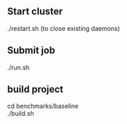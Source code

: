 ## Start cluster
./restart.sh (to close existing daemons) 

## Submit job
./run.sh 

## build project
cd benchmarks/baseline \
./build.sh